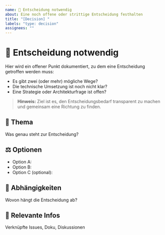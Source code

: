 ```yaml
---
name: 🧠 Entscheidung notwendig
about: Eine noch offene oder strittige Entscheidung festhalten
title: "[Decision] "
labels: "type: decision"
assignees: ""
---
```


# 🧠 Entscheidung notwendig

Hier wird ein offener Punkt dokumentiert, zu dem eine Entscheidung getroffen werden muss:

* Es gibt zwei (oder mehr) mögliche Wege?
* Die technische Umsetzung ist noch nicht klar?
* Eine Strategie oder Architekturfrage ist offen?

> **Hinweis:** Ziel ist es, den Entscheidungsbedarf transparent zu machen und gemeinsam eine Richtung zu finden.

## 🧭 Thema
Was genau steht zur Entscheidung?

## ⚖️ Optionen
- Option A:
- Option B:
- Option C (optional):

## 🔁 Abhängigkeiten
Wovon hängt die Entscheidung ab?

## 🔗 Relevante Infos
Verknüpfte Issues, Doku, Diskussionen
